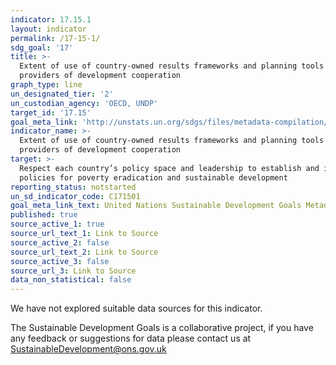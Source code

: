 ```yaml
---
indicator: 17.15.1
layout: indicator
permalink: /17-15-1/
sdg_goal: '17'
title: >-
  Extent of use of country-owned results frameworks and planning tools by
  providers of development cooperation
graph_type: line
un_designated_tier: '2'
un_custodian_agency: 'OECD, UNDP'
target_id: '17.15'
goal_meta_link: 'http://unstats.un.org/sdgs/files/metadata-compilation/Metadata-Goal-17.pdf'
indicator_name: >-
  Extent of use of country-owned results frameworks and planning tools by
  providers of development cooperation
target: >-
  Respect each country’s policy space and leadership to establish and implement
  policies for poverty eradication and sustainable development
reporting_status: notstarted
un_sd_indicator_code: C171501
goal_meta_link_text: United Nations Sustainable Development Goals Metadata (pdf 468kB)
published: true
source_active_1: true
source_url_text_1: Link to Source
source_active_2: false
source_url_text_2: Link to Source
source_active_3: false
source_url_3: Link to Source
data_non_statistical: false
---
```


We have not explored suitable data sources for this indicator. 

The Sustainable Development Goals is a collaborative project, if you have any feedback or suggestions for data please contact us at <SustainableDevelopment@ons.gov.uk>

